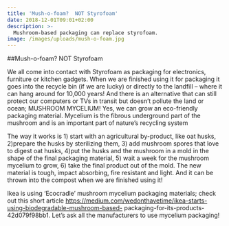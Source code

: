 ```yaml
---
title: 'Mush-o-foam?  NOT Styrofoam'
date: 2018-12-01T09:01+02:00
description: >-
  Mushroom-based packaging can replace styrofoam.
image: /images/uploads/mush-o-foam.jpg
---
```


##Mush-o-foam? NOT Styrofoam

We all come into contact with Styrofoam as packaging for electronics, furniture or kitchen
gadgets. When we are finished using it for packaging it goes into the recycle bin (if we are
lucky) or directly to the landfill – where it can hang around for 10,000 years!
And there is an alternative that can still protect our computers or TVs in transit but doesn’t
pollute the land or ocean; MUSHROOM MYCELIUM! Yes, we can grow an eco-friendly packaging
material. Mycelium is the fibrous underground part of the mushroom and is an important part
of nature’s recycling system

The way it works is 1) start with an agricultural by-product, like oat husks, 2)prepare the husks
by sterilizing them, 3) add mushroom spores that love to digest oat husks, 4)put the husks and
the mushroom in a mold in the shape of the final packaging material, 5) wait a week for the
mushroom mycelium to grow, 6) take the final product out of the mold. The new material is
tough, impact absorbing, fire resistant and light. And it can be thrown into the compost when
we are finished using it!

Ikea is using ‘Ecocradle’ mushroom mycelium packaging materials; check out this short article
https://medium.com/wedonthavetime/ikea-starts-using-biodegradable-mushroom-based-
packaging-for-its-products-42d079f98bb1.
Let’s ask all the manufacturers to use mycelium packaging!

